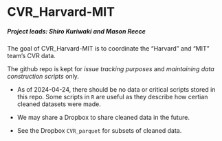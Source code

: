 
<!-- README.md is generated from README.Rmd. Please edit that file -->

# CVR_Harvard-MIT

##### Project leads: Shiro Kuriwaki and Mason Reece

<!-- badges: start -->
<!-- badges: end -->

The goal of CVR_Harvard-MIT is to coordinate the “Harvard” and “MIT”
team’s CVR data.

The github repo is kept for *issue tracking purposes* and *maintaining
data construction scripts* only.

- As of 2024-04-24, there should be no data or critical scripts stored
  in this repo. Some scripts in `R` are useful as they describe how
  certian cleaned datasets were made.

- We may share a Dropbox to share cleaned data in the future.

- See the Dropbox `CVR_parquet` for subsets of cleaned data.
